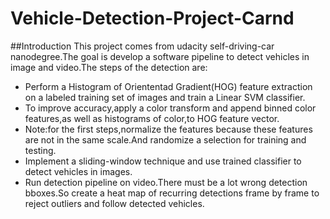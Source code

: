 # Vehicle-Detection-Project-Carnd

##Introduction
This project comes from udacity self-driving-car nanodegree.The goal is develop a software pipeline to detect vehicles in 
image and video.The steps of the detection are:
* Perform a Histogram of Oriententad Gradient(HOG) feature extraction on a labeled training set of images and train a Linear 
SVM classifier.
* To improve accuracy,apply a color transform and append binned color features,as well as histograms of color,to HOG feature 
vector.
* Note:for the first steps,normalize the features because these features are not in the same scale.And randomize a selection 
for training and testing.
* Implement a sliding-window technique and use trained classifier to detect vehicles in images.
* Run detection pipeline on video.There must be a lot wrong detection bboxes.So create a heat map of recurring detections frame 
by frame to reject outliers and follow detected vehicles.










